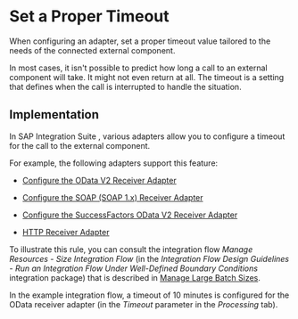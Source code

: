 <!-- loio3535f157bfa84ea2a886ae538dcfe8b3 -->

# Set a Proper Timeout

When configuring an adapter, set a proper timeout value tailored to the needs of the connected external component.

In most cases, it isn't possible to predict how long a call to an external component will take. It might not even return at all. The timeout is a setting that defines when the call is interrupted to handle the situation.



<a name="loio3535f157bfa84ea2a886ae538dcfe8b3__section_zkm_ykw_ljb"/>

## Implementation

In SAP Integration Suite , various adapters allow you to configure a timeout for the call to the external component.

For example, the following adapters support this feature:

-   [Configure the OData V2 Receiver Adapter](configure-the-odata-v2-receiver-adapter-c5c2e38.md)

-   [Configure the SOAP \(SOAP 1.x\) Receiver Adapter](configure-the-soap-soap-1-x-receiver-adapter-57f7b34.md)

-   [Configure the SuccessFactors OData V2 Receiver Adapter](configure-the-successfactors-odata-v2-receiver-adapter-d16dd12.md)

-   [HTTP Receiver Adapter](http-receiver-adapter-2da452e.md)


To illustrate this rule, you can consult the integration flow *Manage Resources - Size Integration Flow* \(in the *Integration Flow Design Guidelines - Run an Integration Flow Under Well-Defined Boundary Conditions* integration package\) that is described in [Manage Large Batch Sizes](manage-large-batch-sizes-825d2cf.md).

In the example integration flow, a timeout of 10 minutes is configured for the OData receiver adapter \(in the *Timeout* parameter in the *Processing* tab\).

